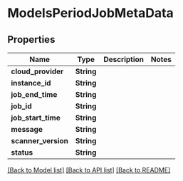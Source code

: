 # ModelsPeriodJobMetaData

## Properties

Name | Type | Description | Notes
------------ | ------------- | ------------- | -------------
**cloud_provider** | **String** |  | 
**instance_id** | **String** |  | 
**job_end_time** | **String** |  | 
**job_id** | **String** |  | 
**job_start_time** | **String** |  | 
**message** | **String** |  | 
**scanner_version** | **String** |  | 
**status** | **String** |  | 

[[Back to Model list]](../README.md#documentation-for-models) [[Back to API list]](../README.md#documentation-for-api-endpoints) [[Back to README]](../README.md)


